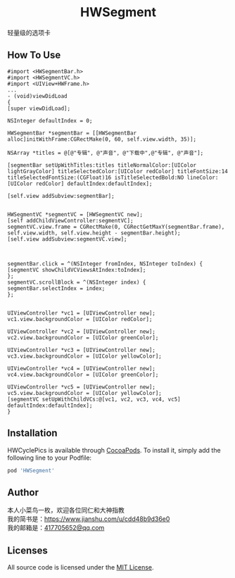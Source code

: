 <h1 align="center"> HWSegment</h1>轻量级的选项卡

## How To Use
```
#import <HWSegmentBar.h>
#import <HWSegmentVC.h>
#import <UIView+HWFrame.h>
...
- (void)viewDidLoad
{
[super viewDidLoad];

NSInteger defaultIndex = 0;

HWSegmentBar *segmentBar = [[HWSegmentBar alloc]initWithFrame:CGRectMake(0, 60, self.view.width, 35)];

NSArray *titles = @[@"专辑", @"声音", @"下载中",@"专辑", @"声音"];

[segmentBar setUpWithTitles:titles titleNormalColor:[UIColor lightGrayColor] titleSelectedColor:[UIColor redColor] titleFontSize:14 titleSelectedFontSize:(CGFloat)16 isTitleSelectedBold:NO lineColor:[UIColor redColor] defaultIndex:defaultIndex];

[self.view addSubview:segmentBar];


HWSegmentVC *segmentVC = [HWSegmentVC new];
[self addChildViewController:segmentVC];
segmentVC.view.frame = CGRectMake(0, CGRectGetMaxY(segmentBar.frame), self.view.width, self.view.height - segmentBar.height);
[self.view addSubview:segmentVC.view];



segmentBar.click = ^(NSInteger fromIndex, NSInteger toIndex) {
[segmentVC showChildVCViewsAtIndex:toIndex];
};
segmentVC.scrollBlock = ^(NSInteger index) {
segmentBar.selectIndex = index;
};


UIViewController *vc1 = [UIViewController new];
vc1.view.backgroundColor = [UIColor redColor];

UIViewController *vc2 = [UIViewController new];
vc2.view.backgroundColor = [UIColor greenColor];

UIViewController *vc3 = [UIViewController new];
vc3.view.backgroundColor = [UIColor yellowColor];

UIViewController *vc4 = [UIViewController new];
vc4.view.backgroundColor = [UIColor greenColor];

UIViewController *vc5 = [UIViewController new];
vc5.view.backgroundColor = [UIColor yellowColor];
[segmentVC setUpWithChildVCs:@[vc1, vc2, vc3, vc4, vc5] defaultIndex:defaultIndex];
}
```

## Installation

HWCyclePics is available through [CocoaPods](https://cocoapods.org). To install
it, simply add the following line to your Podfile:

```ruby
pod 'HWSegment'
```

## Author
本人小菜鸟一枚，欢迎各位同仁和大神指教
<br>我的简书是：https://www.jianshu.com/u/cdd48b9d36e0
<br>我的邮箱是：417705652@qq.com

## Licenses

All source code is licensed under the [MIT License](https://raw.github.com/SDWebImage/SDWebImage/master/LICENSE).

